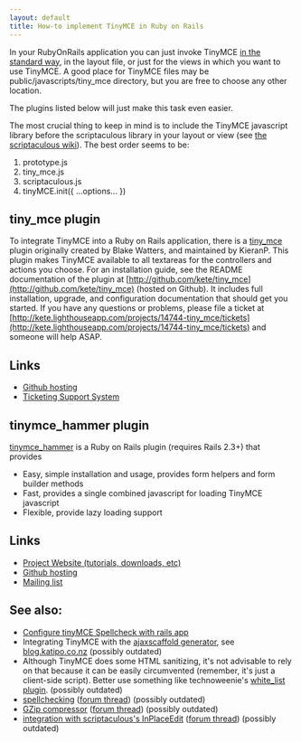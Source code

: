 ```yaml
---
layout: default
title: How-to implement TinyMCE in Ruby on Rails
---
```


In your RubyOnRails application you can just invoke TinyMCE [in the standard way](/wiki.php/TinyMCE3x:Installation), in the layout file, or just for the views in which you want to use TinyMCE. A good place for TinyMCE files may be public/javascripts/tiny_mce directory, but you are free to choose any other location.

The plugins listed below will just make this task even easier.

The most crucial thing to keep in mind is to include the TinyMCE javascript library before the scriptaculous library in your layout or view (see [the scriptaculous wiki](http://wiki.script.aculo.us/scriptaculous/show/tinymce)). The best order seems to be:

1.  prototype.js
2.  tiny_mce.js
3.  scriptaculous.js
4.  tinyMCE.init({ ...options... })

## tiny_mce plugin

To integrate TinyMCE into a Ruby on Rails application, there is a [tiny_mce](http://github.com/kete/tiny_mce) plugin originally created by Blake Watters, and maintained by KieranP. This plugin makes TinyMCE available to all textareas for the controllers and actions you choose. For an installation guide, see the README documentation of the plugin at [http://github.com/kete/tiny_mce](http://github.com/kete/tiny_mce) (hosted on Github). It includes full installation, upgrade, and configuration documentation that should get you started. If you have any questions or problems, please file a ticket at [http://kete.lighthouseapp.com/projects/14744-tiny_mce/tickets](http://kete.lighthouseapp.com/projects/14744-tiny_mce/tickets) and someone will help ASAP.

## Links

*   [Github hosting](http://github.com/kete/tiny_mce)
*   [Ticketing Support System](http://kete.lighthouseapp.com/projects/14744-tiny_mce/tickets)

## tinymce_hammer plugin

[tinymce_hammer](http://tinymcehammer.lanalot.com/) is a Ruby on Rails plugin (requires Rails 2.3+) that provides

*   Easy, simple installation and usage, provides form helpers and form builder methods
*   Fast, provides a single combined javascript for loading TinyMCE javascript
*   Flexible, provide lazy loading support

## Links

*   [Project Website (tutorials, downloads, etc)](http://tinymcehammer.lanalot.com/)
*   [Github hosting](http://github.com/trevorrowe/tinymce_hammer)
*   [Mailing list](http://groups.google.com/group/tinymce_hammer/topics)

## See also:

*   [Configure tinyMCE Spellcheck with rails app](http://webonrails.com/2008/08/08/configuring-tinymce-spellchecker-with-rails-application/)
*   Integrating TinyMCE with the [ajaxscaffold generator](http://www.ajaxscaffold.com/), see [blog.katipo.co.nz](http://blog.katipo.co.nz/?p=24) (possibly outdated)
*   Although TinyMCE does some HTML sanitizing, it's not advisable to rely on that because it can be easily circumvented (remember, it's just a client-side script). Better use something like technoweenie's [white_list plugin](http://svn.techno-weenie.net/projects/plugins/white_list/). (possibly outdated)
*   [spellchecking](http://www.gusto.com/mike/blog/post202) ([forum thread](/punbb/viewtopic.php?id=5060)) (possibly outdated)
*   [GZip compressor](http://garbageburrito.com/home/tinymce_gzip_compressor_ruby_on_rails_plugin) ([forum thread](/punbb/viewtopic.php?id=4765)) (possibly outdated)
*   [integration with scriptaculous's InPlaceEdit](http://dev.rubyonrails.org/ticket/5263) ([forum thread](/punbb/viewtopic.php?id=3702)) (possibly outdated)